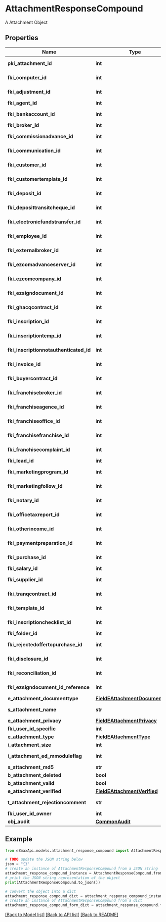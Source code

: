 # AttachmentResponseCompound

A Attachment Object

## Properties

Name | Type | Description | Notes
------------ | ------------- | ------------- | -------------
**pki_attachment_id** | **int** | The unique ID of the Attachment. | 
**fki_computer_id** | **int** | The unique ID of the Computer | [optional] 
**fki_adjustment_id** | **int** | The unique ID of the Adjustment | [optional] 
**fki_agent_id** | **int** | The unique ID of the Agent. | [optional] 
**fki_bankaccount_id** | **int** | The unique ID of the Bankaccount | [optional] 
**fki_broker_id** | **int** | The unique ID of the Broker. | [optional] 
**fki_commissionadvance_id** | **int** | The unique ID of the Commissionadvance | [optional] 
**fki_communication_id** | **int** | The unique ID of the Communication. | [optional] 
**fki_customer_id** | **int** | The unique ID of the Customer. | [optional] 
**fki_customertemplate_id** | **int** | The unique ID of the Customertemplate | [optional] 
**fki_deposit_id** | **int** | The unique ID of the Deposit | [optional] 
**fki_deposittransitcheque_id** | **int** | The unique ID of the Deposittransitcheque | [optional] 
**fki_electronicfundstransfer_id** | **int** | The unique ID of the Electronicfundstransfer | [optional] 
**fki_employee_id** | **int** | The unique ID of the Employee. | [optional] 
**fki_externalbroker_id** | **int** | The unique ID of the Externalbroker. | [optional] 
**fki_ezcomadvanceserver_id** | **int** | The unique ID of the Ezcomadvanceserver | [optional] 
**fki_ezcomcompany_id** | **int** | The unique ID of the Ezcomcompany | [optional] 
**fki_ezsigndocument_id** | **int** | The unique ID of the Ezsigndocument | [optional] 
**fki_ghacqcontract_id** | **int** | The unique ID of the Ghacqcontract | [optional] 
**fki_inscription_id** | **int** | The unique ID of the Inscription. | [optional] 
**fki_inscriptiontemp_id** | **int** | The unique ID of the Inscriptiontemp | [optional] 
**fki_inscriptionnotauthenticated_id** | **int** | The unique ID of the Inscriptionnotauthenticated. | [optional] 
**fki_invoice_id** | **int** | The unique ID of the Invoice. | [optional] 
**fki_buyercontract_id** | **int** | The unique ID of the Buyercontract | [optional] 
**fki_franchisebroker_id** | **int** | The unique ID of the Franchisebroker | [optional] 
**fki_franchiseagence_id** | **int** | The unique ID of the Franchiseagence | [optional] 
**fki_franchiseoffice_id** | **int** | The unique ID of the Franchisereoffice | [optional] 
**fki_franchisefranchise_id** | **int** | The unique ID of the Franchisefranchise | [optional] 
**fki_franchisecomplaint_id** | **int** | The unique ID of the Franchisecomplaint | [optional] 
**fki_lead_id** | **int** | The unique ID of the Lead | [optional] 
**fki_marketingprogram_id** | **int** | The unique ID of the Marketingprogram | [optional] 
**fki_marketingfollow_id** | **int** | The unique ID of the Marketingfollow | [optional] 
**fki_notary_id** | **int** | The unique ID of the Notary. | [optional] 
**fki_officetaxreport_id** | **int** | The unique ID of the Officetaxreport | [optional] 
**fki_otherincome_id** | **int** | The unique ID of the Otherincome | [optional] 
**fki_paymentpreparation_id** | **int** | The unique ID of the Paymentpreparation | [optional] 
**fki_purchase_id** | **int** | The unique ID of the Purchase | [optional] 
**fki_salary_id** | **int** | The unique ID of the Salary | [optional] 
**fki_supplier_id** | **int** | The unique ID of the Supplier. | [optional] 
**fki_tranqcontract_id** | **int** | The unique ID of the Tranqcontract | [optional] 
**fki_template_id** | **int** | The unique ID of the Template | [optional] 
**fki_inscriptionchecklist_id** | **int** | The unique ID of the Inscriptionchecklist | [optional] 
**fki_folder_id** | **int** | The unique ID of the Folder | [optional] 
**fki_rejectedoffertopurchase_id** | **int** | The unique ID of the Rejectedoffertopurchase | [optional] 
**fki_disclosure_id** | **int** | The unique ID of the Disclosure | [optional] 
**fki_reconciliation_id** | **int** | The unique ID of the Reconciliation | [optional] 
**fki_ezsigndocument_id_reference** | **int** | The unique ID of the Ezsigndocument | [optional] 
**e_attachment_documenttype** | [**FieldEAttachmentDocumenttype**](FieldEAttachmentDocumenttype.md) |  | 
**s_attachment_name** | **str** | The name of the Attachment | 
**e_attachment_privacy** | [**FieldEAttachmentPrivacy**](FieldEAttachmentPrivacy.md) |  | 
**fki_user_id_specific** | **int** | The unique ID of the User | [optional] 
**e_attachment_type** | [**FieldEAttachmentType**](FieldEAttachmentType.md) |  | 
**i_attachment_size** | **int** | The size of the Attachment | 
**i_attachment_ed_mmoduleflag** | **int** | The edmmoduleflag of the Attachment | [optional] 
**s_attachment_md5** | **str** | The md5 of the Attachment | 
**b_attachment_deleted** | **bool** | Whether if it&#39;s deleted | 
**b_attachment_valid** | **bool** | Whether if it&#39;s valid | 
**e_attachment_verified** | [**FieldEAttachmentVerified**](FieldEAttachmentVerified.md) |  | 
**t_attachment_rejectioncomment** | **str** | The rejectioncomment of the Attachment | [optional] 
**fki_user_id_owner** | **int** | The unique ID of the User | [optional] 
**obj_audit** | [**CommonAudit**](CommonAudit.md) |  | [optional] 

## Example

```python
from eZmaxApi.models.attachment_response_compound import AttachmentResponseCompound

# TODO update the JSON string below
json = "{}"
# create an instance of AttachmentResponseCompound from a JSON string
attachment_response_compound_instance = AttachmentResponseCompound.from_json(json)
# print the JSON string representation of the object
print(AttachmentResponseCompound.to_json())

# convert the object into a dict
attachment_response_compound_dict = attachment_response_compound_instance.to_dict()
# create an instance of AttachmentResponseCompound from a dict
attachment_response_compound_form_dict = attachment_response_compound.from_dict(attachment_response_compound_dict)
```
[[Back to Model list]](../README.md#documentation-for-models) [[Back to API list]](../README.md#documentation-for-api-endpoints) [[Back to README]](../README.md)


